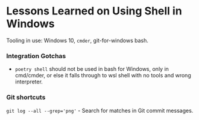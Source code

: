 # Lessons Learned on Using Shell in Windows

Tooling in use: Windows 10, `cmder`, git-for-windows bash.

### Integration Gotchas

- `poetry shell` should not be used in bash for Windows, only in cmd/cmder, or else it falls through to wsl shell with no tools and wrong interpreter.

### Git shortcuts

`git log --all --grep='png'` - Search for matches in Git commit messages.

